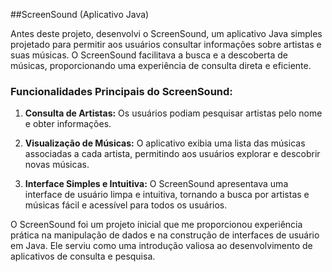 ##ScreenSound (Aplicativo Java)

Antes deste projeto, desenvolvi o ScreenSound, um aplicativo Java simples projetado para permitir aos usuários consultar informações sobre artistas e suas músicas. O ScreenSound facilitava a busca e a descoberta de músicas, proporcionando uma experiência de consulta direta e eficiente.

### Funcionalidades Principais do ScreenSound:

1. **Consulta de Artistas:** Os usuários podiam pesquisar artistas pelo nome e obter informações.

2. **Visualização de Músicas:** O aplicativo exibia uma lista das músicas associadas a cada artista, permitindo aos usuários explorar e descobrir novas músicas.

3. **Interface Simples e Intuitiva:** O ScreenSound apresentava uma interface de usuário limpa e intuitiva, tornando a busca por artistas e músicas fácil e acessível para todos os usuários.

O ScreenSound foi um projeto inicial que me proporcionou experiência prática na manipulação de dados e na construção de interfaces de usuário em Java. Ele serviu como uma introdução valiosa ao desenvolvimento de aplicativos de consulta e pesquisa.
